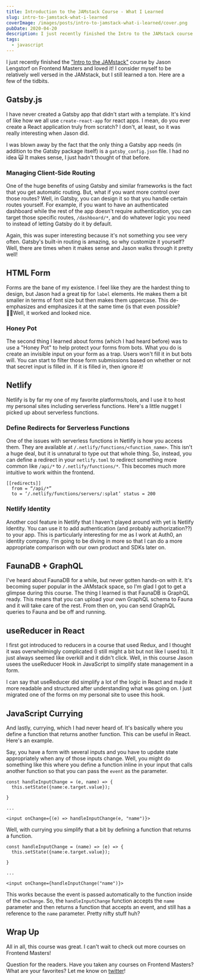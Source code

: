 ```yaml
---
title: Introduction to the JAMstack Course - What I Learned
slug: intro-to-jamstack-what-i-learned
coverImage: /images/posts/intro-to-jamstack-what-i-learned/cover.png
pubDate: 2020-04-20
description: I just recently finished the Intro to the JAMstack course by Jason Lengstorf on Frontend Masters and loved it! I consider myself to be relatively well versed in the JAMstack, but I still learned a ton. Here are a few of the tidbits.
tags:
  - javascript
---
```


I just recently finished the ["Intro to the JAMstack"](https://frontendmasters.com/workshops/jamstack/) course by Jason Lengstorf on Frontend Masters and loved it! I consider myself to be relatively well versed in the JAMstack, but I still learned a ton. Here are a few of the tidbits.

## Gatsby.js

I have never created a Gatsby app that didn't start with a template. It's kind of like how we all use `create-react-app` for react apps. I mean, do you ever create a React application truly from scratch? I don't, at least, so it was really interesting when Jason did.

I was blown away by the fact that the only thing a Gatsby app needs (in addition to the Gatsby package itself) is a `gatsby_config.json` file. I had no idea 🙀 It makes sense, I just hadn't thought of that before.

### Managing Client-Side Routing

One of the huge benefits of using Gatsby and similar frameworks is the fact that you get automatic routing. But, what if you want more control over those routes? Well, in Gatsby, you can design it so that you handle certain routes yourself. For example, if you want to have an authenticated dashboard while the rest of the app doesn't require authentication, you can target those specific routes, `/dashboard/*`, and do whatever logic you need to instead of letting Gatsby do it by default.

Again, this was super interesting because it's not something you see very often. Gatsby's built-in routing is amazing, so why customize it yourself? Well, there are times when it makes sense and Jason walks through it pretty well!

## HTML Form

Forms are the bane of my existence. I feel like they are the hardest thing to design, but Jason had a great tip for `label` elements. He makes them a bit smaller in terms of font size but then makes them uppercase. This de-emphasizes and emphasizes it at the same time (is that even possible? 🤷‍♂️Well, it worked and looked nice.

### Honey Pot

The second thing I learned about forms (which I had heard before) was to use a "Honey Pot" to help protect your forms from bots. What you do is create an invisible input on your form as a trap. Users won't fill it in but bots will. You can start to filter those form submissions based on whether or not that secret input is filled in. If it is filled in, then ignore it!

## Netlify

Netlify is by far my one of my favorite platforms/tools, and I use it to host my personal sites including serverless functions. Here's a little nugget I picked up about serverless functions.

### Define Redirects for Serverless Functions

One of the issues with serverless functions in Netlify is how you access them. They are available at `/.netlify/functions/<function_name>`. This isn't a huge deal, but it is unnatural to type out that whole thing. So, instead, you can define a redirect in your `netlify.toml` to redirect something more common like `/api/*` to `/.netlify/functions/*`. This becomes much more intuitive to work within the frontend.

    [[redirects]]
      from = “/api/*”
      to = ‘/.netlify/functions/servers/:splat’ status = 200

### Netlify Identity

Another cool feature in Netlify that I haven't played around with yet is Netlify Identity. You can use it to add authentication (and probably authorization??) to your app. This is particularly interesting for me as I work at Auth0, an identity company. I'm going to be diving in more so that I can do a more appropriate comparison with our own product and SDKs later on.

## FaunaDB + GraphQL

I've heard about FaunaDB for a while, but never gotten hands-on with it. It's becoming super popular in the JAMstack space, so I'm glad I got to get a glimpse during this course. The thing I learned is that FaunaDB is GraphQL ready. This means that you can upload your own GraphQL schema to Fauna and it will take care of the rest. From then on, you can send GraphQL queries to Fauna and be off and running.

## useReducer in React

I first got introduced to reducers in a course that used Redux, and I thought it was overwhelmingly complicated (I still might a bit but not like I used to). It just always seemed like overkill and it didn't click. Well, in this course Jason usees the useReducer Hook in JavaScript to simplify state management in a form.

I can say that useReducer did simplify a lot of the logic in React and made it more readable and structured after understanding what was going on. I just migrated one of the forms on my personal site to usee this hook.

## JavaScript Currying

And lastly, currying, which I had never heard of. It's basically where you define a function that returns another function. This can be useful in React. Here's an example.

Say, you have a form with several inputs and you have to update state appropriately when any of those inputs change. Well, you might do something like this where you define a function inline in your input that calls another function so that you can pass the `event` as the parameter.

    const handleInputChange = (e, name) => {
      this.setState({name:e.target.value});

    }

    ...

    <input onChange={(e) => handleInputChange(e, "name")}>

Well, with currying you simplify that a bit by defining a function that returns a function.

    const handleInputChange = (name) => (e) => {
      this.setState({name:e.target.value});

    }

    ...

    <input onChange={handleInputChange("name")}>

This works because the event is passed automatically to the function inside of the `onChange`. So, the `handleInputChange` function accepts the `name` parameter and then returns a function that accepts an event, and still has a reference to the `name` parameter. Pretty nifty stuff huh?

## Wrap Up

All in all, this course was great. I can't wait to check out more courses on Frontend Masters!

Question for the readers. Have you taken any courses on Frontend Masters? What are your favorites? Let me know on [twitter](https://twitter.com/jamesqquick)!
